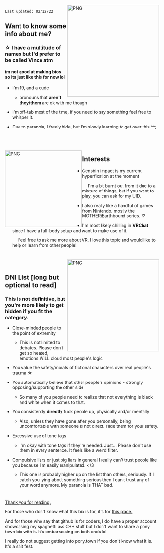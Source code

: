 
  <img align="right" alt="PNG" src="https://cdn.discordapp.com/attachments/733735929860194316/942097605406629928/export.png" width="300" height="300" />

`Last updated: 02/12/22`
## Want to know some info about me?
### ☆ I have a multitude of names but I'd prefer to be called Vince atm
#### im not good at making bios so its just like this for now lol
- I'm 19, and a dude
   - pronouns that **aren't they/them** are ok with me though

- I'm off-tab most of the time, if you need to say something feel free to whisper it.
- Due to paranoia, I freely hide, but I'm slowly learning to get over this ^^;
# 
      
      
  <img align="left" alt="PNG" src="https://cdn.discordapp.com/attachments/733735929860194316/942325717708963862/image.png" width="250" height="250" />

## Interests

- Genshin Impact is my current hyperfixation at the moment

       I'm a bit burnt out from it due to a mixture of things, but if you want to play, you can ask for my UID.

- I also really like a handful of games from Nintendo, mostly the MOTHER/Earthbound series.  ♡
- I'm most likely chilling in **VRChat** since I have a full-body setup and want to make use of it.

       Feel free to ask me more about VR. I love this topic and would like to help or learn from other people!
#

  <img align="right" alt="PNG" src="https://cdn.discordapp.com/attachments/733735929860194316/942331926050652190/image.png" width="300" height="300" />
      
      
## DNI List [long but optional to read]
### This is not definitive, but you're more likely to get hidden if you fit the category.

- Close-minded people to the point of extremity
  - This is not limited to debates. Please don't get so heated, emotions WILL cloud most people's logic.

- You value the safety/morals of fictional characters over real people's trauma [☆](https://fanlore.org/wiki/The_Three_Laws_of_Fandom)

- You automatically believe that other people's opinions = strongly opposing/supporting the other side

   - So many of you people need to realize that not everything is black and white when it comes to that.
 
- You consistently **directly** fuck people up, physically and/or mentally

   - Also, unless they have gone after you personally, being uncomfortable with someone is not direct. Hide them for your safety.

- Excessive use of tone tags

   - I'm okay with tone tags if they're needed. Just... Please don't use them in every sentence. It feels like a weird filter. 

- Compulsive liars or just big liars in general I really can't trust people like you because I'm easily manipulated. </3
   - This one is probably higher up on the list than others, seriously. If I catch you lying about something serious then I can't trust any of your word anymore. My paranoia is THAT bad.
#

[Thank you for reading.](https://www.youtube.com/watch?v=MjlkBkfLzC8)

For those who don't know what this bio is for, it's for [this place.](https://pony.town/)

And for those who say that github is for coders, I do have a proper account showcasing my spaghetti ass C++ stuff but I don't want to share a pony town bio with it. It's embarrassing on both ends lol

I really do not suggest getting into pony.town if you don't know what it is. It's a shit fest.
